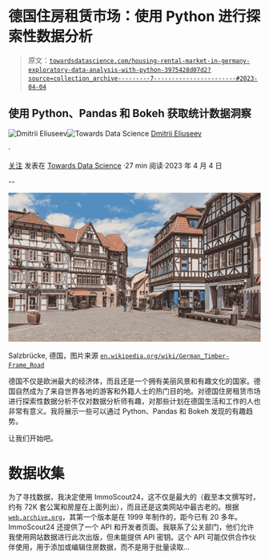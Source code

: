 # 德国住房租赁市场：使用 Python 进行探索性数据分析

> 原文：[`towardsdatascience.com/housing-rental-market-in-germany-exploratory-data-analysis-with-python-3975428d07d2?source=collection_archive---------7-----------------------#2023-04-04`](https://towardsdatascience.com/housing-rental-market-in-germany-exploratory-data-analysis-with-python-3975428d07d2?source=collection_archive---------7-----------------------#2023-04-04)

## 使用 Python、Pandas 和 Bokeh 获取统计数据洞察

[](https://dmitryelj.medium.com/?source=post_page-----3975428d07d2--------------------------------)![Dmitrii Eliuseev](https://dmitryelj.medium.com/?source=post_page-----3975428d07d2--------------------------------)[](https://towardsdatascience.com/?source=post_page-----3975428d07d2--------------------------------)![Towards Data Science](https://towardsdatascience.com/?source=post_page-----3975428d07d2--------------------------------) [Dmitrii Eliuseev](https://dmitryelj.medium.com/?source=post_page-----3975428d07d2--------------------------------)

·

[关注](https://medium.com/m/signin?actionUrl=https%3A%2F%2Fmedium.com%2F_%2Fsubscribe%2Fuser%2F65c1f6ba75db&operation=register&redirect=https%3A%2F%2Ftowardsdatascience.com%2Fhousing-rental-market-in-germany-exploratory-data-analysis-with-python-3975428d07d2&user=Dmitrii+Eliuseev&userId=65c1f6ba75db&source=post_page-65c1f6ba75db----3975428d07d2---------------------post_header-----------) 发表在 [Towards Data Science](https://towardsdatascience.com/?source=post_page-----3975428d07d2--------------------------------) ·27 min 阅读·2023 年 4 月 4 日[](https://medium.com/m/signin?actionUrl=https%3A%2F%2Fmedium.com%2F_%2Fvote%2Ftowards-data-science%2F3975428d07d2&operation=register&redirect=https%3A%2F%2Ftowardsdatascience.com%2Fhousing-rental-market-in-germany-exploratory-data-analysis-with-python-3975428d07d2&user=Dmitrii+Eliuseev&userId=65c1f6ba75db&source=-----3975428d07d2---------------------clap_footer-----------)

--

[](https://medium.com/m/signin?actionUrl=https%3A%2F%2Fmedium.com%2F_%2Fbookmark%2Fp%2F3975428d07d2&operation=register&redirect=https%3A%2F%2Ftowardsdatascience.com%2Fhousing-rental-market-in-germany-exploratory-data-analysis-with-python-3975428d07d2&source=-----3975428d07d2---------------------bookmark_footer-----------)![](img/583688b266b6d654c7bc5738f3ec33b9.png)

Salzbrücke, 德国，图片来源 [`en.wikipedia.org/wiki/German_Timber-Frame_Road`](https://en.wikipedia.org/wiki/German_Timber-Frame_Road)

德国不仅是欧洲最大的经济体，而且还是一个拥有美丽风景和有趣文化的国家。德国自然成为了来自世界各地的游客和外籍人士的热门目的地。对德国住房租赁市场进行探索性数据分析不仅对数据分析师有趣，对那些计划在德国生活和工作的人也非常有意义。我将展示一些可以通过 Python、Pandas 和 Bokeh 发现的有趣趋势。

让我们开始吧。

# 数据收集

为了寻找数据，我决定使用 ImmoScout24，这不仅是最大的（截至本文撰写时，约有 72K 套公寓和房屋在上面列出），而且还是这类网站中最古老的。根据 [`web.archive.org`](https://web.archive.org/)，其第一个版本是在 1999 年制作的，距今已有 20 多年。ImmoScout24 还提供了一个 API 和开发者页面。我联系了公关部门，他们允许我使用网站数据进行此次出版，但未能提供 API 密钥。这个 API 可能仅供合作伙伴使用，用于添加或编辑住房数据，而不是用于批量读取…
